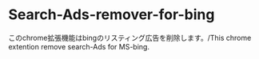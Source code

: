 # Search-Ads-remover-for-bing
このchrome拡張機能はbingのリスティング広告を削除します。/This chrome extention remove search-Ads for MS-bing.
